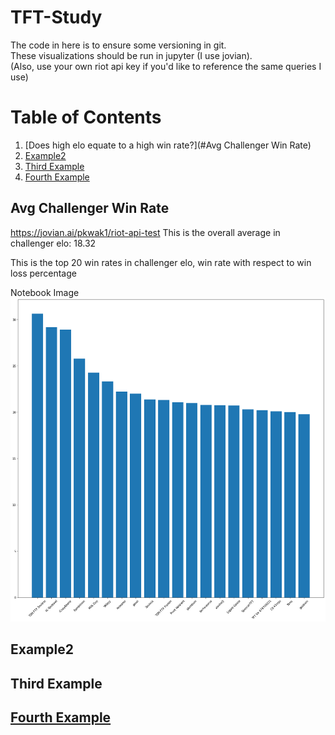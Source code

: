 # TFT-Study

The code in here is to ensure some versioning in git. <br />
These visualizations should be run in jupyter (I use jovian). <br />
(Also, use your own riot api key if you'd like to reference the same queries I use) <br />

# Table of Contents
1. [Does high elo equate to a high win rate?](#Avg Challenger Win Rate)
2. [Example2](#example2)
3. [Third Example](#third-example)
4. [Fourth Example](#fourth-examplehttpwwwfourthexamplecom)


## Avg Challenger Win Rate
https://jovian.ai/pkwak1/riot-api-test
This is the overall average in challenger elo: 18.32

This is the top 20 win rates in challenger elo, win rate with respect to win loss percentage

Notebook Image
![alt text](https://github.com/pkwak1/TFT-Study/blob/main/img/challenger_win_rate.png?raw=true)

## Example2
## Third Example
## [Fourth Example](http://www.fourthexample.com) 




